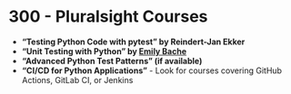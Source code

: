 # 300 - Pluralsight Courses

- **“Testing Python Code with pytest” by Reindert-Jan Ekker**
- **“Unit Testing with Python” by [Emily Bache](../../EMILY_BACHE.md)**
- **“Advanced Python Test Patterns” (if available)**
- **“CI/CD for Python Applications”** - Look for courses covering GitHub Actions, GitLab CI, or Jenkins
